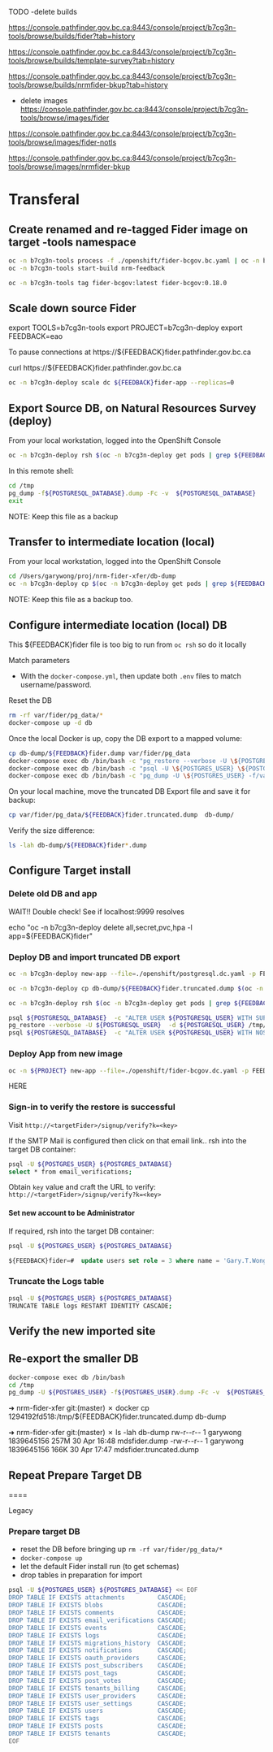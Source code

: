 TODO
-delete builds

https://console.pathfinder.gov.bc.ca:8443/console/project/b7cg3n-tools/browse/builds/fider?tab=history


https://console.pathfinder.gov.bc.ca:8443/console/project/b7cg3n-tools/browse/builds/template-survey?tab=history

https://console.pathfinder.gov.bc.ca:8443/console/project/b7cg3n-tools/browse/builds/nrmfider-bkup?tab=history


- delete images
https://console.pathfinder.gov.bc.ca:8443/console/project/b7cg3n-tools/browse/images/fider

https://console.pathfinder.gov.bc.ca:8443/console/project/b7cg3n-tools/browse/images/fider-notls

https://console.pathfinder.gov.bc.ca:8443/console/project/b7cg3n-tools/browse/images/nrmfider-bkup



# Transferal

## Create renamed and re-tagged Fider image on target -tools namespace

```bash
oc -n b7cg3n-tools process -f ./openshift/fider-bcgov.bc.yaml | oc -n b7cg3n-tools apply -f -
oc -n b7cg3n-tools start-build nrm-feedback
```

```bash
oc -n b7cg3n-tools tag fider-bcgov:latest fider-bcgov:0.18.0
```

## Scale down source Fider

export TOOLS=b7cg3n-tools
export PROJECT=b7cg3n-deploy
export FEEDBACK=eao

To pause connections at https://${FEEDBACK}fider.pathfinder.gov.bc.ca

curl https://${FEEDBACK}fider.pathfinder.gov.bc.ca

```bash
oc -n b7cg3n-deploy scale dc ${FEEDBACK}fider-app --replicas=0
```

## Export Source DB, on Natural Resources Survey (deploy)

From your local workstation, logged into the OpenShift Console

```bash
oc -n b7cg3n-deploy rsh $(oc -n b7cg3n-deploy get pods | grep ${FEEDBACK}fider-postgresql | grep Running | awk '{print $1}')
```

In this remote shell:
```bash
cd /tmp
pg_dump -f${POSTGRESQL_DATABASE}.dump -Fc -v  ${POSTGRESQL_DATABASE}
exit
```

NOTE: Keep this file as a backup

## Transfer to intermediate location (local)

From your local workstation, logged into the OpenShift Console

```bash
cd /Users/garywong/proj/nrm-fider-xfer/db-dump
oc -n b7cg3n-deploy cp $(oc -n b7cg3n-deploy get pods | grep ${FEEDBACK}fider-postgresql | grep Running | awk '{print $1}'):/tmp/${FEEDBACK}fider.dump .
```

NOTE: Keep this file as a backup too.

## Configure intermediate location (local) DB

This ${FEEDBACK}fider file is too big to run from `oc rsh` so do it locally

Match parameters

- With the `docker-compose.yml`, then update both `.env` files to match username/password.

Reset the DB

```bash
rm -rf var/fider/pg_data/*
docker-compose up -d db
```

Once the local Docker is up, copy the DB export to a mapped volume:

```bash
cp db-dump/${FEEDBACK}fider.dump var/fider/pg_data
docker-compose exec db /bin/bash -c "pg_restore --verbose -U \${POSTGRES_USER} -d \${POSTGRES_USER} /var/lib/postgresql/data/${FEEDBACK}fider.dump"
docker-compose exec db /bin/bash -c "psql -U \${POSTGRES_USER} \${POSTGRES_DATABASE} -c \"TRUNCATE TABLE logs RESTART IDENTITY CASCADE;\" "
docker-compose exec db /bin/bash -c "pg_dump -U \${POSTGRES_USER} -f/var/lib/postgresql/data/\${POSTGRES_USER}.truncated.dump -Fc -v  \${POSTGRES_USER}"
```

On your local machine, move the truncated DB Export file and save it for backup:

```bash
cp var/fider/pg_data/${FEEDBACK}fider.truncated.dump  db-dump/
```

Verify the size difference:

```bash
ls -lah db-dump/${FEEDBACK}fider*.dump
```



## Configure Target install

### Delete old DB and app

WAIT!! Double check!  See if localhost:9999 resolves

echo "oc -n b7cg3n-deploy delete all,secret,pvc,hpa -l app=${FEEDBACK}fider"



### Deploy DB and import truncated DB export

```bash
oc -n b7cg3n-deploy new-app --file=./openshift/postgresql.dc.yaml -p FEEDBACK_NAME=${FEEDBACK}fider

oc -n b7cg3n-deploy cp db-dump/${FEEDBACK}fider.truncated.dump $(oc -n b7cg3n-deploy get pods | grep ${FEEDBACK}fider-postgresql | grep Running | awk '{print $1}'):/tmp
```

```bash
oc -n b7cg3n-deploy rsh $(oc -n b7cg3n-deploy get pods | grep ${FEEDBACK}fider-postgresql | grep Running | awk '{print $1}')
```

```bash
psql ${POSTGRESQL_DATABASE}  -c "ALTER USER ${POSTGRESQL_USER} WITH SUPERUSER"
pg_restore --verbose -U ${POSTGRESQL_USER}  -d ${POSTGRESQL_USER} /tmp/${FEEDBACK}fider.truncated.dump
psql ${POSTGRESQL_DATABASE}  -c "ALTER USER ${POSTGRESQL_USER} WITH NOSUPERUSER"
```

### Deploy App from new image

```bash
oc -n ${PROJECT} new-app --file=./openshift/fider-bcgov.dc.yaml -p FEEDBACK_NAME=${FEEDBACK}fider -p IS_NAMESPACE=${TOOLS} EMAIL_SMTP_USERNAME=Gary.T.Wong@gov.bc.ca
```

HERE


### Sign-in to verify the restore is successful

Visit `http://<targetFider>/signup/verify?k=<key>`


If the SMTP Mail is configured then click on that email link..  rsh into the target DB container:

```bash
psql -U ${POSTGRES_USER} ${POSTGRES_DATABASE}
select * from email_verifications;
```

Obtain `key` value and craft the URL to verify:
`http://<targetFider>/signup/verify?k=<key>`

#### Set new account to be Administrator

If required, rsh into the target DB container:

```bash
psql -U ${POSTGRES_USER} ${POSTGRES_DATABASE}
```

```sql
${FEEDBACK}fider=#  update users set role = 3 where name = 'Gary.T.Wong@gov.bc.ca';
```

### Truncate the Logs table

```bash
psql -U ${POSTGRES_USER} ${POSTGRES_DATABASE}
TRUNCATE TABLE logs RESTART IDENTITY CASCADE;
```

## Verify the new imported site

## Re-export the smaller DB

```bash
docker-compose exec db /bin/bash
cd /tmp
pg_dump -U ${POSTGRES_USER} -f${POSTGRES_USER}.dump -Fc -v  ${POSTGRES_USER}
```

➜  nrm-fider-xfer git:(master) ✗ docker cp 1294192fd518:/tmp/${FEEDBACK}fider.truncated.dump db-dump 

➜  nrm-fider-xfer git:(master) ✗ ls -lah db-dump
rw-r--r--   1 garywong  1839645156   257M 30 Apr 16:48 mdsfider.dump
-rw-r--r--   1 garywong  1839645156   166K 30 Apr 17:47 mdsfider.truncated.dump


## Repeat Prepare Target DB






====

Legacy

### Prepare target DB

* reset the DB before bringing up  `rm -rf var/fider/pg_data/*`
* `docker-compose up`
* let the default Fider install run (to get schemas)
* drop tables in preparation for import

```bash
psql -U ${POSTGRES_USER} ${POSTGRES_DATABASE} << EOF
DROP TABLE IF EXISTS attachments         CASCADE;
DROP TABLE IF EXISTS blobs               CASCADE;
DROP TABLE IF EXISTS comments            CASCADE;
DROP TABLE IF EXISTS email_verifications CASCADE;
DROP TABLE IF EXISTS events              CASCADE;
DROP TABLE IF EXISTS logs                CASCADE;
DROP TABLE IF EXISTS migrations_history  CASCADE;
DROP TABLE IF EXISTS notifications       CASCADE;
DROP TABLE IF EXISTS oauth_providers     CASCADE;
DROP TABLE IF EXISTS post_subscribers    CASCADE;
DROP TABLE IF EXISTS post_tags           CASCADE;
DROP TABLE IF EXISTS post_votes          CASCADE;
DROP TABLE IF EXISTS tenants_billing     CASCADE;
DROP TABLE IF EXISTS user_providers      CASCADE;
DROP TABLE IF EXISTS user_settings       CASCADE;
DROP TABLE IF EXISTS users               CASCADE;
DROP TABLE IF EXISTS tags                CASCADE;
DROP TABLE IF EXISTS posts               CASCADE;
DROP TABLE IF EXISTS tenants             CASCADE;
EOF
```


